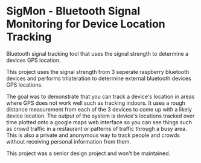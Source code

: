 # SigMon - Bluetooth Signal Monitoring for Device Location Tracking

Bluetooth signal tracking tool that uses the signal strength to determine a devices GPS location.

This project uses the signal strength from 3 seperate raspberry bluetooth devices and performs trilateration to determine external bluetooth devices GPS locations.

The goal was to demonstrate that you can track a device's location in areas where GPS does not work well such as tracking indoors. It uses a rough distance measurement from each of the 3 devices to come up with a likely device location. The output of the system is device's locations tracked over time plotted onto a google maps web interface so you can see things such as crowd traffic in a restaurant or patterns of traffic through a busy area. This is also a private and anonymous way to track people and crowds without receiving personal information from them.

This project was a senior design project and won't be maintained.

